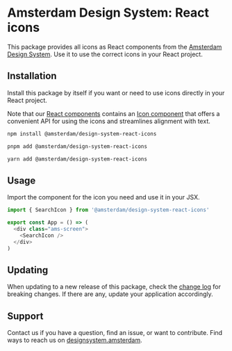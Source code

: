 <!-- @license CC0-1.0 -->

# Amsterdam Design System: React icons

This package provides all icons as React components from the [Amsterdam Design System](https://designsystem.amsterdam).
Use it to use the correct icons in your React project.

## Installation

Install this package by itself if you want or need to use icons directly in your React project.

Note that our [React components](https://www.npmjs.com/package/@amsterdam/design-system-react) contains an [Icon component](https://designsystem.amsterdam/?path=/docs/components-media-icon--docs) that offers a convenient API for using the icons and streamlines alignment with text.

```sh
npm install @amsterdam/design-system-react-icons
```

```sh
pnpm add @amsterdam/design-system-react-icons
```

```sh
yarn add @amsterdam/design-system-react-icons
```

## Usage

Import the component for the icon you need and use it in your JSX.

```ts
import { SearchIcon } from '@amsterdam/design-system-react-icons'

export const App = () => (
  <div class="ams-screen">
    <SearchIcon />
  </div>
)
```

## Updating

When updating to a new release of this package, check the [change log](https://github.com/Amsterdam/design-system/blob/develop/proprietary/react-icons/CHANGELOG.md) for breaking changes.
If there are any, update your application accordingly.

## Support

Contact us if you have a question, find an issue, or want to contribute.
Find ways to reach us on [designsystem.amsterdam](https://designsystem.amsterdam/?path=/docs/docs-introduction--docs#send-a-message).
